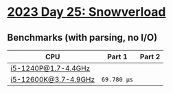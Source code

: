 # [2023 Day 25: Snowverload](https://adventofcode.com/2023/day/25)

## Benchmarks (with parsing, no I/O)

| CPU                  | Part 1      | Part 2 |
| -------------------- | ----------- | ------ |
| i5-1240P@1.7-4.4GHz  |             |        |
| i5-12600K@3.7-4.9GHz | `69.780 µs` |        |
